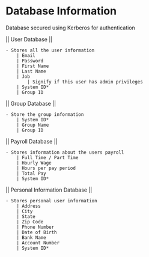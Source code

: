 # Database Information

Database secured using Kerberos for authentication

|| User Database ||

	- Stores all the user information
		| Email
		| Password
		| First Name
		| Last Name
		| Job 
			| Signify if this user has admin privileges
		| System ID*
		| Group ID
		
|| Group Database ||

	- Store the group information
		| System ID*
		| Group Name
		| Group ID

|| Payroll Database ||

	- Stores information about the users payroll
		| Full Time / Part Time
		| Hourly Wage
		| Hours per pay period
		| Total Pay
		| System ID*
		
|| Personal Information Database ||

	- Stores personal user information
		| Address
		| City
		| State
		| Zip Code
		| Phone Number
		| Date of Birth
		| Bank Name
		| Account Number
		| System ID*
